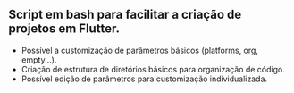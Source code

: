 ## Script em bash para facilitar a criação de projetos em Flutter.

 - Possível a customização de parâmetros básicos (platforms, org,
   empty...).    
 - Criação de estrutura de diretórios básicos para organização de código.
 - Possível edição de parâmetros para customização individualizada.

